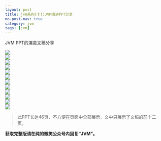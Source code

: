 ```yaml
---
layout: post
title: jvm系列(十):JVM演讲PPT分享
no-post-nav: true
category: jvm
tags: [jvm]
---
```



JVM PPT的演进文稿分享


![](http://ityouknow.com/assets/images/2017/jvm/ppt/jvmppt1.png)  
![](http://ityouknow.com/assets/images/2017/jvm/ppt/jvmppt2.png)  
![](http://ityouknow.com/assets/images/2017/jvm/ppt/jvmppt3.png)  
![](http://ityouknow.com/assets/images/2017/jvm/ppt/jvmppt4.png)  
![](http://ityouknow.com/assets/images/2017/jvm/ppt/jvmppt5.png)  
![](http://ityouknow.com/assets/images/2017/jvm/ppt/jvmppt6.png)  
![](http://ityouknow.com/assets/images/2017/jvm/ppt/jvmppt7.png)  
![](http://ityouknow.com/assets/images/2017/jvm/ppt/jvmppt8.png)  
![](http://ityouknow.com/assets/images/2017/jvm/ppt/jvmppt9.png)  
![](http://ityouknow.com/assets/images/2017/jvm/ppt/jvmppt10.png)  
![](http://ityouknow.com/assets/images/2017/jvm/ppt/jvmppt11.png)  
![](http://ityouknow.com/assets/images/2017/jvm/ppt/jvmppt12.png)  




> 此PPT长达46页，不方便在页面中全部展示，文中只展示了文稿的前十二页。

**获取完整版请在纯的微笑公众号内回复“JVM”。**

